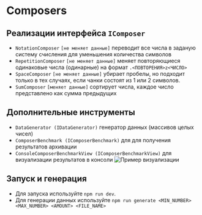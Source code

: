# Composers

## Реализации интерфейса `IComposer`

- `NotationComposer` `[не меняет данные]` переводит все числа в заданую систему счисления для уменьшения количества
  символов
- `RepetitionComposer` `[не меняет данные]` меняет повторяющиеся одинаковые числа (одинарные) на
  формат `.<ПОВТОРЕНИЯ>z<ЧИСЛО>`
- `SpaceComposer` `[не меняет данные]` убирает пробелы, но подходит только в тех случаях, если чанки состоят из 1 или 2
  символов.
- `SumComposer` `[меняет данные]` сортирует числа, каждое число представлено как сумма предыдущих

## Дополнительные инструменты

- `DataGenerator (IDataGenerator)` генератор данных (массивов целых чисел)
- `ComposerBenchmark (IComposerBenchmark)` для для получения результатов архивации
- `ConsoleComposerBenchmarkView (IComposerBenchmarkView)` для визуализации результатов в консоли
  ![Пример визуализации](https://sun9-25.userapi.com/impg/qpvJp5Sr80v_AnjD_ItvXaNnyfDwiTllpi1QTQ/SceYshWBAJQ.jpg?size=1458x437&quality=96&sign=d1c25e33bdf6309b7b1c0e69af274b19&type=album)

## Запуск и генерация

- Для запуска используйте `npm run dev`.
- Для генерации данных используйте `npm run generate <MIN_NUMBER> <MAX_NUMBER> <AMOUNT> <FILE_NAME>`

